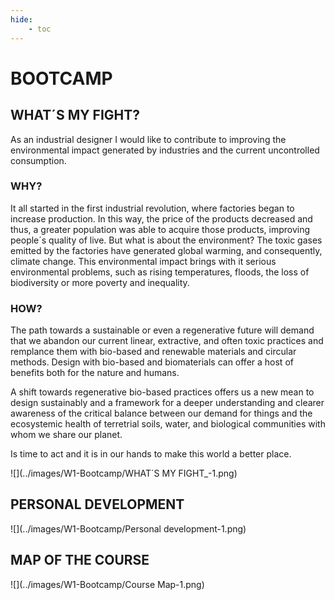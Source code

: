 ```yaml
---
hide:
    - toc
---
```

# **BOOTCAMP** 

## **WHAT´S MY FIGHT?**

As an industrial designer I would like to contribute to improving the environmental impact generated by industries and the current uncontrolled consumption.

### **WHY?**

It all started in the first industrial revolution, where factories began to increase production. In this way, the price of the products decreased and thus, a greater population was able to acquire those products, improving people´s quality of live. 
But what is about the environment? 
The toxic gases emitted by the factories have generated global warming, and consequently, climate change.  This environmental impact brings with it serious environmental problems, such as rising temperatures, floods, the loss of biodiversity or more poverty and inequality.

### **HOW?**
The path towards a sustainable or even a regenerative future will demand that we abandon our current linear, extractive, and often toxic practices and remplance them with bio-based and renewable materials and circular methods. Design with bio-based and biomaterials can offer a host of benefits both for the nature and humans. 

A shift towards regenerative bio-based practices offers us a new mean to design sustainably and a framework for a deeper understanding and clearer awareness of the critical balance between our demand for things and the ecosystemic health of terretrial soils, water, and biological communities with whom we share our planet. 

Is time to act and it is in our hands to make this world a better place.


![](../images/W1-Bootcamp/WHAT´S MY FIGHT_-1.png)


## **PERSONAL DEVELOPMENT**

![](../images/W1-Bootcamp/Personal development-1.png)

## **MAP OF THE COURSE**

![](../images/W1-Bootcamp/Course Map-1.png)
